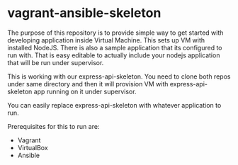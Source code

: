 # vagrant-ansible-skeleton
The purpose of this repository is to provide simple way to get started with developing application inside Virtual Machine. This sets up VM with installed NodeJS. There is also a sample application that its configured to run with. That is easy editable to actually include your nodejs application that will be run under supervisor.

This is working with our express-api-skeleton. You need to clone both repos under same directory and then it will provision VM with express-api-skeleton app running on it under supervisor.

You can easily replace express-api-skeleton with whatever application to run.

Prerequisites for this to run are:

* Vagrant
* VirtualBox
* Ansible
